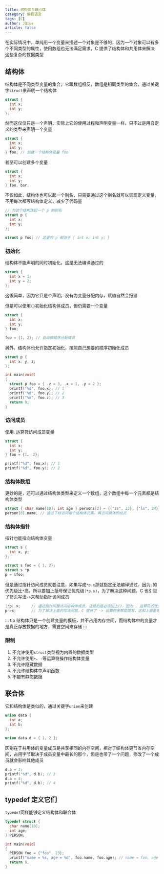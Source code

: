 ```yaml
---
title: 结构体与联合体
category: 编程语言
tags: [C]
author: JQiue
article: false
---
```


在实际情况中，单纯用一个变量来描述一个对象是不够的，因为一个对象可以有多个不同类型的属性，使用数组也无法满足需求，C 提供了结构体和共用体来解决这些复杂的数据类型

## 结构体

结构体是不同类型变量的集合，它跟数组相反，数组是相同类型的集合，通过关键字`struct`来声明一个结构体

```c
struct {
  int x;
  int y;
};
```

然而这仅仅只是一个声明，实际上它的使用过程和声明变量一样，只不过是用自定义的类型来声明一个变量

```c
struct {
  int x;
  int y;
} foo; // 创建一个结构体变量 foo
```

甚至可以创建多个变量

```c
struct {
  int x;
  int y;
} foo, bar;
```

不仅如此，结构体也可以起一个别名，只需要通过这个别名就可以实现定义变量，不用每次都写结构体定义，减少了代码量

```c
// 为这个结构体起一个 p 的别名
struct p {
  int x;
  int y;
};

struct p foo; // 这里的 p 相当于 { int x; int y; }
```

### 初始化

结构体不能声明的同时初始化，这是无法编译通过的

```c
struct {
  int x = 1;
  int y = 2;
};
```

这很简单，因为它只是个声明，没有为变量分配内存，赋值自然会报错

但是可以使用`{}`初始化结构体成员，但仍需要一个变量

```c
struct {
  int x;
  int y;
} foo;

foo = {1, 2}; // 自动按顺序分配成员
```

另外，结构体也允许指定初始化，按照自己想要的顺序初始化成员

```c
struct p {
  int x, y, z;
};

int main(void)
{
  struct p foo = { .z = 3, .x = 1, .y = 2 };
  printf("%d", foo.x); // 1
  printf("%d", foo.y); // 2
  printf("%d", foo.z); // 3
  return 0;
}
```

### 访问成员

使用`.`运算符访问成员变量

```c
struct {
  int x;
  int y;
} foo = {1， 2};

printf("%d", foo.x); // 1
printf("%d", foo.y); // 2
```

### 结构体数组

更妙的是，还可以通过结构体类型来定义一个数组，这个数组中每一个元素都是结构体类型

```c
struct { char name[10]; int age } persons[2] = {{"zs", 23}, {"ls", 24}};
person[0].name; // 通过下标访问每个结构体元素，再访问具体的成员
```

### 结构体指针

指针也能指向结构体变量

```c
struct s {
  int x, y;
};

struct s foo = { 1, 2};
struct s *p
p = &foo;
```

但是通过指针访问成员就要注意，如果写成`*p.x`那就指定无法编译通过，因为`.`的优先级比`*`高，所以要加上括号保证优先级`(*p.x)`，为了解决这种问题，C 也引进了箭头写法`->`来帮助指针访问成员

```c
(*p).x;     // 通过指针间接访问结构体成员，注意的是必须加上()，因为 . 运算符的优先级高于 * 运算符
p->x;       // 为了解决上面的写法问题，C 提供了 -> 运算符来帮助简写，这和上面是等价的
```

::: tip
结构体只是一个创建变量的模板，并不占用内存空间，而结构体中的变量才是真正存放数据的地方，需要空间来存储
:::

### 限制

1. 不允许使用`struct`类型视为内置的数据类型
2. 不允许使用`+`、`-`等运算符操作结构体变量
3. 不允许隐藏数据
4. 不允许结构体中声明函数
5. 不能有静态数据

## 联合体

它和结构体是类似的，通过关键字`union`来创建

```c
union data {
  int a;
  int b;
};

union data d = { 1, 2 };
```

区别在于共用体的变量成员是共享相同的内存空间，相对于结构体更节省内存空间，占用字节取决于成员变量中最长的那个，但是也带了一个问题，修改了一个成员就会影响其他成员

```c
d.a = 3;
printf("%d", d.b); // 3
d.a = 4;
printf("%d", d.b); // 4
```

## typedef 定义它们

`typedef`同样能够定义结构体和联合体

```c
typedef struct {
  char name[10];
  int age;
} PERSON;

int main(void) 
{
  PERSON foo = {"foo", 23};
  printf("name = %s, age = %d", foo.name, foo.age); // name = foo, age = 23
  return 0; 
}
```
